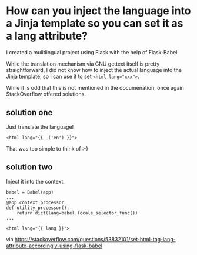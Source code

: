 # How can you inject the language into a Jinja template so you can set it as a lang attribute?

I created a mulitlingual project using Flask with the help of Flask-Babel.

While the translation mechanism via GNU gettext itself is pretty straightforward, I did not know how to inject the actual language into the Jinja template, so I can use it to set `<html lang="xxx">`.

While it is odd that this is not mentioned in the documenation, once again StackOverflow offered solutions.

## solution one

Just translate the language!

```
<html lang="{{ _('en') }}">
```

That was too simple to think of :-)

## solution two

Inject it into the context.

```
babel = Babel(app)
...
@app.context_processor
def utility_processor():
    return dict(lang=babel.locale_selector_func())
...

<html lang="{{ lang }}">
```

via https://stackoverflow.com/questions/53832101/set-html-tag-lang-attribute-accordingly-using-flask-babel

